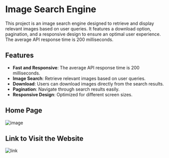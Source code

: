 # Image Search Engine

This project is an image search engine designed to retrieve and display relevant images based on user queries. It features a download option, pagination, and a responsive design to ensure an optimal user experience. The average API response time is 200 milliseconds.

## Features

- **Fast and Responsive**: The average API response time is 200 milliseconds.
- **Image Search**: Retrieve relevant images based on user queries.
- **Download**: Users can download images directly from the search results.
- **Pagination**: Navigate through search results easily.
- **Responsive Design**: Optimized for different screen sizes.

## Home Page
![image](https://github.com/user-attachments/assets/07fb1ac5-e160-4fce-9244-67355d8a5eaf)

## Link to Visit the Website
![link](https://prachi260605.github.io/IMAGE-SEARCH-ENGINE/)
